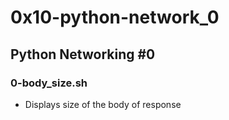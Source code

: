 # 0x10-python-network_0

## Python Networking #0
### 0-body_size.sh
* Displays size of the body of response

